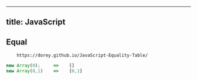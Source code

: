 
---
title: JavaScript
---


## Equal

```
    https://dorey.github.io/JavaScript-Equality-Table/
```

```js
new Array(0);     =>    []
new Array(0,1)    =>    [0,1]


```